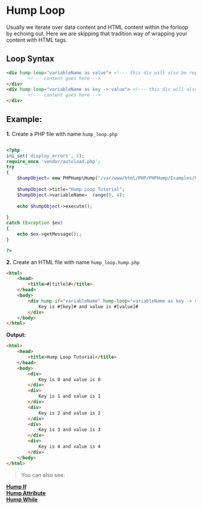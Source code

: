 # Hump Loop #

Usually we iterate over data content and HTML content within the forloop by echoing out. Here we are skipping that tradition way of wrapping your content with HTML tags.


## Loop Syntax ##

```HTML
<div hump-loop="variableName as value"> <!--- this div will also be repeated-->
        <!--- content goes here -->
</div> 
<div hump-loop="variableName as key -> value"> <!--- this div will also be repeated-->
        <!--- content goes here -->
</div>  
```


## Example: ##
**1.** Create a PHP file with name `hump_loop.php`

```php

<?php
ini_set('display_errors', 1);
require_once 'vendor/autoload.php';  
try
{
    $humpObject= new PHPHump\Hump("/var/www/html/PHP/PHPHump/Examples/hump_loop.hump.php");
    
    $humpObject->title="Hump Loop Tutorial";
    $humpObject->variableName=  range(0, 4);
    
    echo $humpObject->execute();
    
} 
catch (Exception $ex) 
{
    echo $ex->getMessage();;
}

?>
```


**2.** Create an HTML file with name `hump_loop.hump.php`
```HTML
<html>
    <head>
        <title>#[title]#</title>
    </head>
    <body>
        <div hump-if="variableName" hump-loop="variableName as key -> value">
            Key is #[key]# and value is #[value]#
        </div>
    </body>
</html>
```

**Output:**

```HTML
<html>
    <head>
        <title>Hump Loop Tutorial</title>
    </head>
    <body>
        <div>
            Key is 0 and value is 0
        </div>
        <div>
            Key is 1 and value is 1
        </div>
        <div>
            Key is 2 and value is 2
        </div>
        <div>
            Key is 3 and value is 3
        </div>
        <div>
            Key is 4 and value is 4
        </div>
    </body>
</html>
```
> You can also see:

[**Hump If**](https://github.com/Sahil-Gulati/PHPHump/blob/master/GuideMDs/HumpIf.md)<br/>
[**Hump Attribute**](https://github.com/Sahil-Gulati/PHPHump/blob/master/GuideMDs/HumpAttribute.md)<br/>
[**Hump While**](https://github.com/Sahil-Gulati/PHPHump/blob/master/GuideMDs/HumpWhile.md)
 
